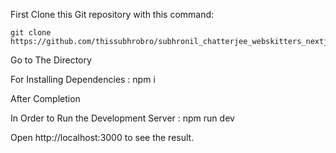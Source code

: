 First Clone this Git repository with this command:

    git clone https://github.com/thissubhrobro/subhronil_chatterjee_webskitters_nextjs_machine_test.git

Go to The Directory

For Installing Dependencies : npm i

After Completion

In Order to Run the Development Server : npm run dev

Open http://localhost:3000 to see the result.
